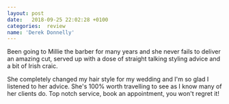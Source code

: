 ```yaml
---
layout: post
date:   2018-09-25 22:02:28 +0100
categories:  review
name: 'Derek Donnelly'
---
```

Been going to Millie the barber for many years and she never fails to deliver an amazing cut, served up with a dose of straight talking styling advice and a bit of Irish craic.

She completely changed my hair style for my wedding and I'm so glad I listened to her advice. She's 100% worth travelling to see as I know many of her clients do. Top notch service, book an appointment, you won't regret it!
